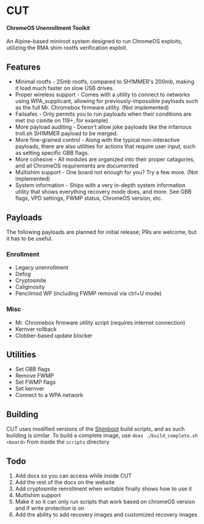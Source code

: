 # CUT 
#### ChromeOS Unenrollment Toolkit
An Alpine-based miniroot system designed to run ChromeOS exploits, utilizing the RMA shim rootfs verification exploit.

## Features
- Minimal rootfs - 25mb rootfs, compared to SH1MMER's 200mb, making it load much faster on slow USB drives.
- Proper wireless support - Comes with a utility to connect to networks using WPA_supplicant, allowing for previously-impossible payloads such as the full Mr. Chromebox firmware utility. (Not implemented)
- Failsafes - Only permits you to run payloads when their conditions are met (no csmite on 119+, for example)
- More payload auditing - Doesn't allow joke payloads like the infamous troll.sh SH1MMER payload to be merged.
- More fine-grained control - Along with the typical non-interactive payloads, there are also utilities for actions that require user input, such as setting specific GBB flags.
- More cohesive - All modules are organized into their proper catagories, and all ChromeOS requirements are documented 
- Multishim support - One board not enough for you? Try a few more. (Not implemented)
- System information - Ships with a very in-depth system information utility that shows everything recovery mode does, and more. See GBB flags, VPD settings, FWMP status, ChromeOS version, etc.

## Payloads
The following payloads are planned for initial release; PRs are welcome, but it has to be useful.
### Enrollment
- Legacy unenrollment
- Defog
- Cryptosmite
- Caliginosity
- Pencilmod WP (including FWMP removal via ctrl+U mode)
### Misc
- Mr. Chromebox firmware utility script (requires internet connection)
- Kernver rollback
- Clobber-based update blocker

## Utilities
- Set GBB flags
- Remove FWMP
- Set FWMP flags
- Set kernver
- Connect to a WPA network

## Building
CUT uses modified versions of the [Shimboot](https://github.com/ading2210/shimboot) build scripts, and as such building is similar.
To build a complete image, use `doas ./build_complete.sh <board>` from inside the `scripts` directory

## Todo
1. Add docs so you can access while inside CUT
2. Add the rest of the docs on the website
3. Add cryptosmite renrollment when writable finally shows how to use it
4. Multishim support
5. Make it so it can only run scripts that work based on chromeOS version and if write protection is on
6. Add the ability to add recovery images and customized recovery images

